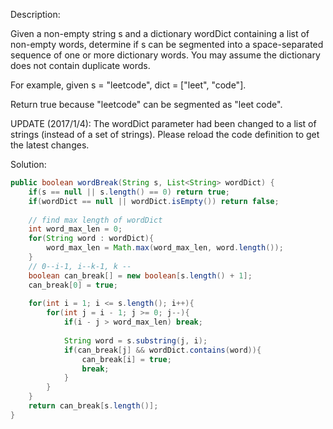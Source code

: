 Description:

Given a non-empty string s and a dictionary wordDict containing a list of non-empty words, determine if s can be segmented into a space-separated sequence of one or more dictionary words. You may assume the dictionary does not contain duplicate words.

For example, given
s = "leetcode",
dict = ["leet", "code"].

Return true because "leetcode" can be segmented as "leet code".

UPDATE (2017/1/4):
The wordDict parameter had been changed to a list of strings (instead of a set of strings). Please reload the code definition to get the latest changes.

Solution:

```java
public boolean wordBreak(String s, List<String> wordDict) {
    if(s == null || s.length() == 0) return true;
    if(wordDict == null || wordDict.isEmpty()) return false;
    
    // find max length of wordDict
    int word_max_len = 0;
    for(String word : wordDict){
        word_max_len = Math.max(word_max_len, word.length());
    }
    // 0--i-1, i--k-1, k --
    boolean can_break[] = new boolean[s.length() + 1];
    can_break[0] = true;
    
    for(int i = 1; i <= s.length(); i++){
        for(int j = i - 1; j >= 0; j--){
            if(i - j > word_max_len) break;
            
            String word = s.substring(j, i);
            if(can_break[j] && wordDict.contains(word)){
                can_break[i] = true;
                break;
            }
        }
    }
    return can_break[s.length()];
}
```


